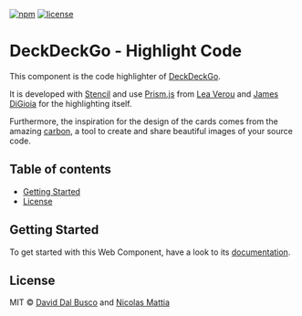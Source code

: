 [![npm][npm-badge]][npm-badge-url]
[![license][npm-license]][npm-license-url]

[npm-badge]: https://img.shields.io/npm/v/@deckdeckgo/highlight-code
[npm-badge-url]: https://www.npmjs.com/package/@deckdeckgo/highlight-code
[npm-license]: https://img.shields.io/npm/l/@deckdeckgo/highlight-code
[npm-license-url]: https://github.com/deckgo/deckdeckgo/blob/main/webcomponents/highlight-code/LICENSE

# DeckDeckGo - Highlight Code

This component is the code highlighter of [DeckDeckGo].

It is developed with [Stencil](https://stenciljs.com) and use [Prism.js](https://prismjs.com) from [Lea Verou](http://lea.verou.me) and [James DiGioia](https://twitter.com/jamesdigioia) for the highlighting itself.

Furthermore, the inspiration for the design of the cards comes from the amazing [carbon](https://carbon.now.sh), a tool to create and share beautiful images of your source code.

## Table of contents

- [Getting Started](#getting-started)
- [License](#license)

## Getting Started

To get started with this Web Component, have a look to its [documentation](https://docs.deckdeckgo.com/?path=/story/components-highlight-code--highlight-code).

## License

MIT © [David Dal Busco](mailto:david.dalbusco@outlook.com) and [Nicolas Mattia](mailto:nicolas@nmattia.com)

[deckdeckgo]: https://deckdeckgo.com
